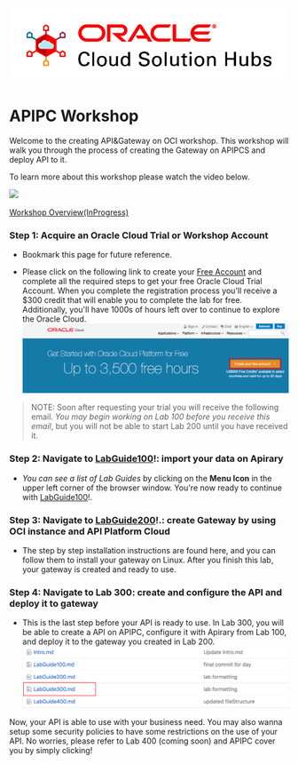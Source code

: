 
  ![](images/CloudSolutionHubs.png)

# APIPC Workshop

Welcome to the creating API&Gateway on OCI workshop. This workshop will walk you through the process of creating the Gateway on APIPCS and deploy API to it. 

To learn more about this workshop please watch the video below.

![](images/oraclecode/youtube.png)

<a href="https://youtu.be/" target="_video">Workshop Overview(InProgress)</a>

### **Step 1**: Acquire an Oracle Cloud Trial or Workshop Account

- Bookmark this page for future reference.

- Please click on the following link to create your <a href="https://cloud.oracle.com/tryit" target="_trial">Free Account</a> and complete all the required steps to get your free Oracle Cloud Trial Account. When you complete the registration process you'll receive a $300 credit that will enable you to complete the lab for free.  Additionally, you'll have 1000s of hours left over to continue to explore the Oracle Cloud.
  ![](images/Trail.png)
  
> NOTE: Soon after requesting your trial you will receive the following email. _You may begin working on Lab 100 before you receive this email_, but you will not be able to start Lab 200 until you have received it.


### **Step 2**: Navigate to [LabGuide100](https://github.com/OracleCPS/End-to-end-API-Workshop/blob/master/workshop/LabGuide100.md)!: import your data on Apirary

- _You can see a list of Lab Guides_ by clicking on the **Menu Icon** in the upper left corner of the browser window. You're now ready to continue with [LabGuide100](https://github.com/OracleCPS/End-to-end-API-Workshop/blob/master/workshop/LabGuide100.md)!.

### **Step 3**: Navigate to [LabGuide200](https://github.com/OracleCPS/End-to-end-API-Workshop/blob/master/workshop/LabGuide200.md)!.: create Gateway by using OCI instance and API Platform Cloud
- The step by step installation instructions are found here, and you can follow them to install your gateway on Linux. After you finish this lab, your gateway is created and ready to use. 
 
  
### **Step 4**: Navigate to Lab 300: create and configure the API and deploy it to gateway
- This is the last step before your API is ready to use. In Lab 300, you will be able to create a API on APIPC, configure it with Apirary from Lab 100, and deploy it to the gateway you created in Lab 200. 
  ![](images/300/LAB300.png)

Now, your API is able to use with your business need. You may also wanna setup some security policies to have some restrictions on the use of your API. No worries, please refer to Lab 400 (coming soon) and APIPC cover you by simply clicking!


